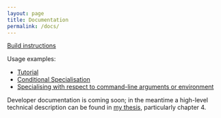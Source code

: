 ```yaml
---
layout: page
title: Documentation
permalink: /docs/
---
```


[Build instructions](/build/)

Usage examples:

* [Tutorial](/tutorial/)
* [Conditional Specialisation](/conditionalspec/)
* [Specialising with respect to command-line arguments or environment](/argvspec/)

Developer documentation is coming soon; in the meantime a high-level technical description can be found in [my thesis](http://www.cl.cam.ac.uk/techreports/UCAM-CL-TR-865.pdf), particularly chapter 4.

